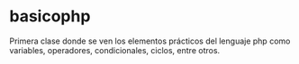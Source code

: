 # basicophp
Primera clase donde se ven los elementos prácticos del lenguaje php como variables, operadores, condicionales, ciclos, entre otros.
